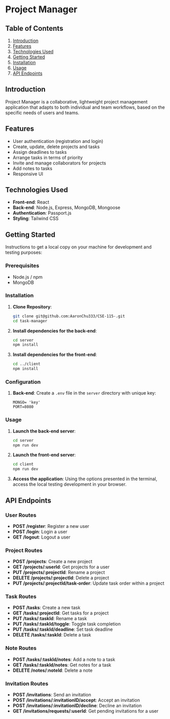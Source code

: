 # Project Manager

## Table of Contents
1. [Introduction](#introduction)
2. [Features](#features)
3. [Technologies Used](#technologies-used)
4. [Getting Started](#getting-started)
5. [Installation](#installation)
6. [Usage](#usage)
7. [API Endpoints](#api-endpoints)

## Introduction
Project Manager is a collaborative, lightweight project management application that
adapts to both individual and team workflows, based on the specific needs of users and teams.


## Features
- User authentication (registration and login)
- Create, update, delete projects and tasks
- Assign deadlines to tasks
- Arrange tasks in terms of priority
- Invite and manage collaborators for projects
- Add notes to tasks
- Responsive UI


## Technologies Used
- **Front-end**: React
- **Back-end**: Node.js, Express, MongoDB, Mongoose
- **Authentication**: Passport.js
- **Styling**: Tailwind CSS

## Getting Started
Instructions to get a local copy on your machine for development and testing purposes:

### Prerequisites
- Node.js / npm
- MongoDB

### Installation
1. **Clone Repository**:
    ```sh
    git clone git@github.com:AaronChu333/CSE-115-.git
    cd task-manager
    ```

2. **Install dependencies for the back-end**:
    ```sh
    cd server
    npm install
    ```

3. **Install dependencies for the front-end**:
    ```sh
    cd ../client
    npm install
    ```

### Configuration
1. **Back-end**: Create a `.env` file in the `server` directory with unique key:
    ```
    MONGO= 'key'
    PORT=8080
    ```

### Usage
1. **Launch the back-end server**:
    ```sh
    cd server
    npm run dev
    ```

2. **Launch the front-end server**:
    ```sh
    cd client
    npm run dev
    ```

3. **Access the application**:
    Using the options presented in the terminal, access the local testing development in your browser.

## API Endpoints
### User Routes
- **POST /register**: Register a new user
- **POST /login**: Login a user
- **GET /logout**: Logout a user

### Project Routes
- **POST /projects**: Create a new project
- **GET /projects/:userId**: Get projects for a user
- **PUT /projects/:projectId**: Rename a project
- **DELETE /projects/:projectId**: Delete a project
- **PUT /projects/:projectId/task-order**: Update task order within a project

### Task Routes
- **POST /tasks**: Create a new task
- **GET /tasks/:projectId**: Get tasks for a project
- **PUT /tasks/:taskId**: Rename a task
- **PUT /tasks/:taskId/toggle**: Toggle task completion
- **PUT /tasks/:taskId/deadline**: Set task deadline
- **DELETE /tasks/:taskId**: Delete a task

### Note Routes
- **POST /tasks/:taskId/notes**: Add a note to a task
- **GET /tasks/:taskId/notes**: Get notes for a task
- **DELETE /notes/:noteId**: Delete a note

### Invitation Routes
- **POST /invitations**: Send an invitation
- **POST /invitations/:invitationID/accept**: Accept an invitation
- **POST /invitations/:invitationID/decline**: Decline an invitation
- **GET /invitations/requests/:userId**: Get pending invitations for a user
